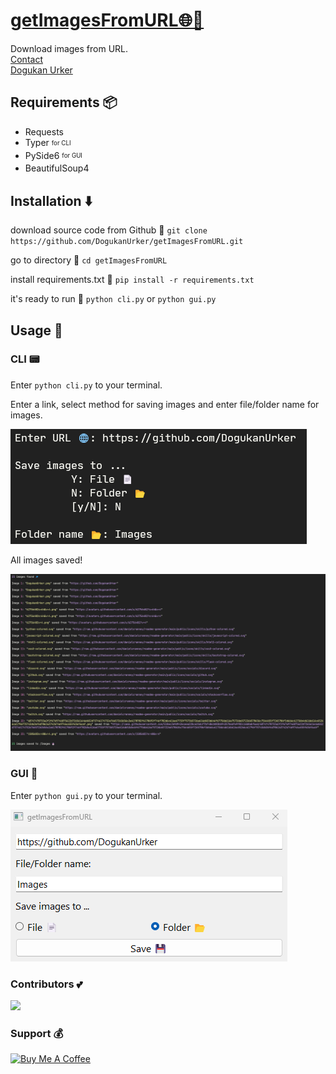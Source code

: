 # [getImagesFromURL🌐💾](https://dogukanurker.com/getimagesfromurl)

Download images from URL.
<br/>
[Contact](mailto:dogukanurker@icloud.com)<br/>
[Dogukan Urker](https://dogukanurker.com)

## Requirements 📦

- Requests
- Typer <sub><sup>for CLI</sup></sub>
- PySide6 <sub><sup>for GUI</sup></sub>
- BeautifulSoup4

## Installation ⬇️

download source code from Github 💾
`git clone https://github.com/DogukanUrker/getImagesFromURL.git`

go to directory 📁
`cd getImagesFromURL`

install requirements.txt 🔽
`pip install -r requirements.txt`

it's ready to run 🎉
`python cli.py` or `python gui.py`

## Usage 📄

### CLI 📟

Enter `python cli.py` to your terminal.

Enter a link, select method for saving images and enter file/folder name for images.

![CLI](/appImages/cli.png)

All images saved!

![CLI](/appImages/cli2.png)

### GUI 📱

Enter `python gui.py` to your terminal.

![GUI](/appImages/gui.png)

### Contributors 💕

<a href="https://github.com/dogukanurker/getimagesfromurl/graphs/contributors">
  <img src="https://contrib.rocks/image?repo=dogukanurker/getimagesfromurl" />
</a>

### Support 💰

<a href="https://www.buymeacoffee.com/dogukanurker" target="_blank"><img src="https://cdn.buymeacoffee.com/buttons/v2/arial-red.png" alt="Buy Me A Coffee" style="height: 60px !important;width: 217px !important;" ></a>
